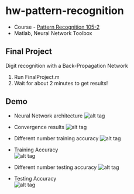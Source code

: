 # hw-pattern-recognition

* Course - [Pattern Recognition 105-2](http://class-qry.acad.ncku.edu.tw/syllabus/online_display.php?syear=0105&sem=2&co_no=N959900&class_code=)
* Matlab, Neural Network Toolbox

## Final Project ##
Digit recognition with a Back-Propagation Network
1. Run FinalProject.m
2. Wait for about 2 minutes to get results!

## Demo ##
* Neural Network architecture
![alt tag](https://i.imgur.com/Dm3baPT.png)

* Convergence results
![alt tag](https://i.imgur.com/9CtArPU.png)

* Different number training accuracy
![alt tag](https://i.imgur.com/Y2Xcw9A.png)

* Training Accuracy  
![alt tag](https://i.imgur.com/nKPYbj7.png)

* Different number testing accuracy
![alt tag](https://i.imgur.com/WmnmczD.png)

* Testing Accuracy  
![alt tag](https://i.imgur.com/ybawbqH.png)
